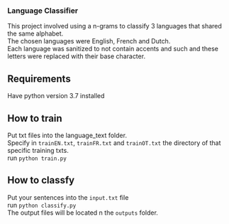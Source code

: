 ### Language Classifier  
This project involved using a n-grams to classify 3 languages that shared the same alphabet.  
The chosen languages were English, French and Dutch.  
Each language was sanitized to not contain accents and such and these letters were replaced with their base character.  

## Requirements  
Have python version 3.7 installed

## How to train  
Put txt files into the language_text folder.  
Specify in `trainEN.txt`, `trainFR.txt` and `trainOT.txt` the directory of that specific training txts.  
run `python train.py`  
  
## How to classfy  
Put your sentences into the `input.txt` file  
run `python classify.py`  
The output files will be located n the `outputs` folder.